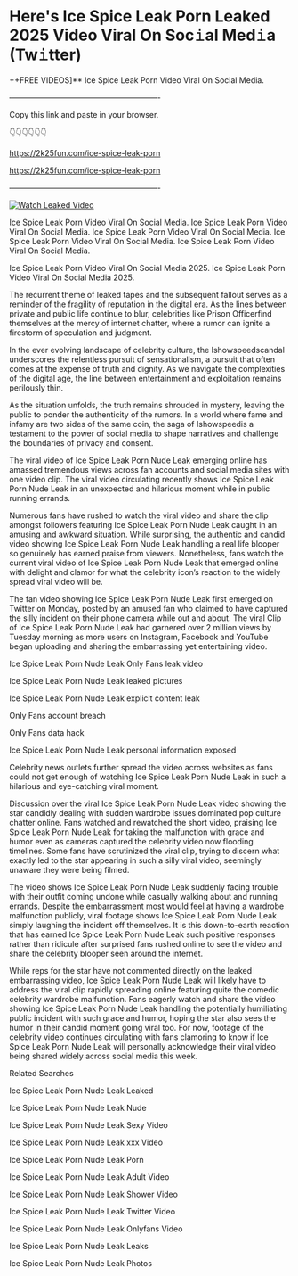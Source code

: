 # Here's Ice Spice Leak Porn Leaked 2025 Video Viral On Soc𝚒al Med𝚒a (Tw𝚒tter)

++FREE VIDEOS]** Ice Spice Leak Porn Video Viral On Social Media.

———————————————————-

Copy this link and paste in your browser.

👇👇👇👇👇👇

https://2k25fun.com/ice-spice-leak-porn

https://2k25fun.com/ice-spice-leak-porn

———————————————————-

[![Watch Leaked Video](https://miro.medium.com/v2/resize:fit:828/format:webp/1*cilzJN44JGOrTw9NJCrNHA.gif "Watch Leaked Video")](https://2k25fun.com/ice-spice-leak-porn)

Ice Spice Leak Porn Video Viral On Social Media. Ice Spice Leak Porn Video Viral On Social Media. Ice Spice Leak Porn Video Viral On Social Media. Ice Spice Leak Porn Video Viral On Social Media. Ice Spice Leak Porn Video Viral On Social Media.

Ice Spice Leak Porn Video Viral On Social Media 2025. Ice Spice Leak Porn Video Viral On Social Media 2025.

The recurrent theme of leaked tapes and the subsequent fallout serves as a reminder of the fragility of reputation in the digital era. As the lines between private and public life continue to blur, celebrities like Prison Officerfind themselves at the mercy of internet chatter, where a rumor can ignite a firestorm of speculation and judgment.

In the ever evolving landscape of celebrity culture, the Ishowspeedscandal underscores the relentless pursuit of sensationalism, a pursuit that often comes at the expense of truth and dignity. As we navigate the complexities of the digital age, the line between entertainment and exploitation remains perilously thin.

As the situation unfolds, the truth remains shrouded in mystery, leaving the public to ponder the authenticity of the rumors. In a world where fame and infamy are two sides of the same coin, the saga of Ishowspeedis a testament to the power of social media to shape narratives and challenge the boundaries of privacy and consent.

The viral video of Ice Spice Leak Porn Nude Leak emerging online has amassed tremendous views across fan accounts and social media sites with one video clip. The viral video circulating recently shows Ice Spice Leak Porn Nude Leak in an unexpected and hilarious moment while in public running errands.

Numerous fans have rushed to watch the viral video and share the clip amongst followers featuring Ice Spice Leak Porn Nude Leak caught in an amusing and awkward situation. While surprising, the authentic and candid video showing Ice Spice Leak Porn Nude Leak handling a real life blooper so genuinely has earned praise from viewers. Nonetheless, fans watch the current viral video of Ice Spice Leak Porn Nude Leak that emerged online with delight and clamor for what the celebrity icon’s reaction to the widely spread viral video will be.

The fan video showing Ice Spice Leak Porn Nude Leak first emerged on Twitter on Monday, posted by an amused fan who claimed to have captured the silly incident on their phone camera while out and about. The viral Clip of Ice Spice Leak Porn Nude Leak had garnered over 2 million views by Tuesday morning as more users on Instagram, Facebook and YouTube began uploading and sharing the embarrassing yet entertaining video.

Ice Spice Leak Porn Nude Leak Only Fans leak video

Ice Spice Leak Porn Nude Leak leaked pictures

Ice Spice Leak Porn Nude Leak explicit content leak

Only Fans account breach

Only Fans data hack

Ice Spice Leak Porn Nude Leak personal information exposed

Celebrity news outlets further spread the video across websites as fans could not get enough of watching Ice Spice Leak Porn Nude Leak in such a hilarious and eye-catching viral moment.

Discussion over the viral Ice Spice Leak Porn Nude Leak video showing the star candidly dealing with sudden wardrobe issues dominated pop culture chatter online. Fans watched and rewatched the short video, praising Ice Spice Leak Porn Nude Leak for taking the malfunction with grace and humor even as cameras captured the celebrity video now flooding timelines. Some fans have scrutinized the viral clip, trying to discern what exactly led to the star appearing in such a silly viral video, seemingly unaware they were being filmed.

The video shows Ice Spice Leak Porn Nude Leak suddenly facing trouble with their outfit coming undone while casually walking about and running errands. Despite the embarrassment most would feel at having a wardrobe malfunction publicly, viral footage shows Ice Spice Leak Porn Nude Leak simply laughing the incident off themselves. It is this down-to-earth reaction that has earned Ice Spice Leak Porn Nude Leak such positive responses rather than ridicule after surprised fans rushed online to see the video and share the celebrity blooper seen around the internet.

While reps for the star have not commented directly on the leaked embarrassing video, Ice Spice Leak Porn Nude Leak will likely have to address the viral clip rapidly spreading online featuring quite the comedic celebrity wardrobe malfunction. Fans eagerly watch and share the video showing Ice Spice Leak Porn Nude Leak handling the potentially humiliating public incident with such grace and humor, hoping the star also sees the humor in their candid moment going viral too. For now, footage of the celebrity video continues circulating with fans clamoring to know if Ice Spice Leak Porn Nude Leak will personally acknowledge their viral video being shared widely across social media this week.

Related Searches

Ice Spice Leak Porn Nude Leak Leaked

Ice Spice Leak Porn Nude Leak Nude

Ice Spice Leak Porn Nude Leak Sexy Video

Ice Spice Leak Porn Nude Leak xxx Video

Ice Spice Leak Porn Nude Leak Porn

Ice Spice Leak Porn Nude Leak Adult Video

Ice Spice Leak Porn Nude Leak Shower Video

Ice Spice Leak Porn Nude Leak Twitter Video

Ice Spice Leak Porn Nude Leak Onlyfans Video

Ice Spice Leak Porn Nude Leak Leaks

Ice Spice Leak Porn Nude Leak Photos